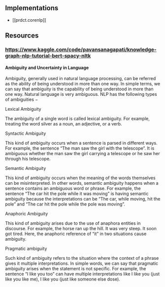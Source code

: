 
## Implementations

- [[prdct.corenlp]]

## Resources


### https://www.kaggle.com/code/pavansanagapati/knowledge-graph-nlp-tutorial-bert-spacy-nltk

#### Ambiguity and Uncertainty in Language

Ambiguity, generally used in natural language processing, can be referred as the ability of being understood in more than one way. In simple terms, we can say that ambiguity is the capability of being understood in more than one way. Natural language is very ambiguous. NLP has the following types of ambiguities −

Lexical Ambiguity

The ambiguity of a single word is called lexical ambiguity. For example, treating the word silver as a noun, an adjective, or a verb.

Syntactic Ambiguity

This kind of ambiguity occurs when a sentence is parsed in different ways. For example, the sentence “The man saw the girl with the telescope”. It is ambiguous whether the man saw the girl carrying a telescope or he saw her through his telescope.

Semantic Ambiguity

This kind of ambiguity occurs when the meaning of the words themselves can be misinterpreted. In other words, semantic ambiguity happens when a sentence contains an ambiguous word or phrase. For example, the sentence “The car hit the pole while it was moving” is having semantic ambiguity because the interpretations can be “The car, while moving, hit the pole” and “The car hit the pole while the pole was moving”.

Anaphoric Ambiguity

This kind of ambiguity arises due to the use of anaphora entities in discourse. For example, the horse ran up the hill. It was very steep. It soon got tired. Here, the anaphoric reference of “it” in two situations cause ambiguity.

Pragmatic ambiguity

Such kind of ambiguity refers to the situation where the context of a phrase gives it multiple interpretations. In simple words, we can say that pragmatic ambiguity arises when the statement is not specific. For example, the sentence “I like you too” can have multiple interpretations like I like you (just like you like me), I like you (just like someone else dose).


